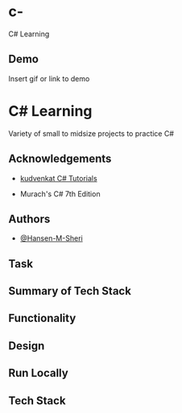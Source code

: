 # c-
C# Learning

## Demo

Insert gif or link to demo


# C# Learning

Variety of small to midsize projects to practice C# 



## Acknowledgements

 - [kudvenkat C# Tutorials]( https://youtu.be/SXmVym6L8dw)

- Murach's C# 7th Edition

## Authors

- [@Hansen-M-Sheri](https://www.github.com/Hansen-M-Sheri)


## Task
## Summary of Tech Stack
## Functionality
## Design
## Run Locally
## Tech Stack
